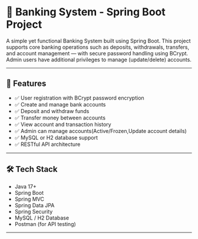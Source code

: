 # 🏦 Banking System - Spring Boot Project

A simple yet functional Banking System built using Spring Boot. This project supports core banking operations such as deposits, withdrawals, transfers, and account management — with secure password handling using BCrypt. Admin users have additional privileges to manage (update/delete) accounts.

---

## 📌 Features

- ✅ User registration with BCrypt password encryption
- ✅ Create and manage bank accounts
- ✅ Deposit and withdraw funds
- ✅ Transfer money between accounts
- ✅ View account and transaction history
- ✅ Admin can manage accounts(Active/Frozen,Update account details)
- ✅ MySQL or H2 database support
- ✅ RESTful API architecture

---

## 🛠️ Tech Stack

- Java 17+  
- Spring Boot  
- Spring MVC  
- Spring Data JPA  
- Spring Security
- MySQL / H2 Database    
- Postman (for API testing)

---
